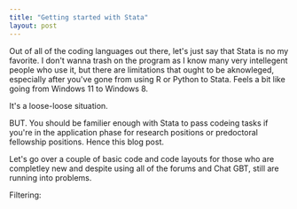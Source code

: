 ```yaml
---
title: "Getting started with Stata" 
layout: post
---
```


 Out of all of the coding languages out there, let's just say that Stata is no my favorite. I don't wanna trash on the program as I know many very intellegent people who use it, but there are limitations that ought to be aknowleged, especially after you've gone from using R or Python to Stata. Feels a bit like going from Windows 11 to Windows 8. 
 
 It's a loose-loose situation. 
 
BUT. You should be familier enough with Stata to pass codeing tasks if you're in the application phase for research positions or predoctoral fellowship positions. Hence this blog post. 

 Let's go over a couple of basic code and code layouts for those who are completley new and despite using all of the forums and Chat GBT, still are running into problems. 


Filtering: 
